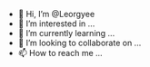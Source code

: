 - 👋 Hi, I’m @Leorgyee
- 👀 I’m interested in ...
- 🌱 I’m currently learning ...
- 💞️ I’m looking to collaborate on ...
- 📫 How to reach me ...

<!---
Leorgyee/Leorgyee is a ✨ special ✨ repository because its `README.md` (this file) appears on your GitHub profile.
You can click the Preview link to take a look at your changes.
--->
